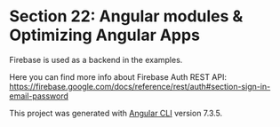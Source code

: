 # Section 22: Angular modules & Optimizing Angular Apps

Firebase is used as a backend in the examples.

Here you can find more info about Firebase Auth REST API: 
https://firebase.google.com/docs/reference/rest/auth#section-sign-in-email-password


This project was generated with [Angular CLI](https://github.com/angular/angular-cli) version 7.3.5.
